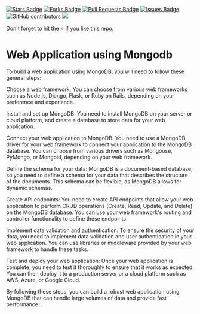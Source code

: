 <a href="https://github.com/drshahizan/special-topic-data-engineering/stargazers"><img src="https://img.shields.io/github/stars/drshahizan/special-topic-data-engineering" alt="Stars Badge"/></a>
<a href="https://github.com/drshahizan/special-topic-data-engineering/network/members"><img src="https://img.shields.io/github/forks/drshahizan/special-topic-data-engineering" alt="Forks Badge"/></a>
<a href="https://github.com/drshahizan/special-topic-data-engineering/pulls"><img src="https://img.shields.io/github/issues-pr/drshahizan/special-topic-data-engineering" alt="Pull Requests Badge"/></a>
<a href="https://github.com/drshahizan/special-topic-data-engineering/issues"><img src="https://img.shields.io/github/issues/drshahizan/special-topic-data-engineering" alt="Issues Badge"/></a>
<a href="https://github.com/drshahizan/special-topic-data-engineering/graphs/contributors"><img alt="GitHub contributors" src="https://img.shields.io/github/contributors/drshahizan/special-topic-data-engineering?color=2b9348"></a>
![](https://visitor-badge.glitch.me/badge?page_id=drshahizan/special-topic-data-engineering)

Don't forget to hit the :star: if you like this repo.

# Web Application using Mongodb

To build a web application using MongoDB, you will need to follow these general steps:

Choose a web framework: You can choose from various web frameworks such as Node.js, Django, Flask, or Ruby on Rails, depending on your preference and experience.

Install and set up MongoDB: You need to install MongoDB on your server or cloud platform, and create a database to store data for your web application.

Connect your web application to MongoDB: You need to use a MongoDB driver for your web framework to connect your application to the MongoDB database. You can choose from various drivers such as Mongoose, PyMongo, or Mongoid, depending on your web framework.

Define the schema for your data: MongoDB is a document-based database, so you need to define a schema for your data that describes the structure of the documents. This schema can be flexible, as MongoDB allows for dynamic schemas.

Create API endpoints: You need to create API endpoints that allow your web application to perform CRUD operations (Create, Read, Update, and Delete) on the MongoDB database. You can use your web framework's routing and controller functionality to define these endpoints.

Implement data validation and authentication: To ensure the security of your data, you need to implement data validation and user authentication in your web application. You can use libraries or middleware provided by your web framework to handle these tasks.

Test and deploy your web application: Once your web application is complete, you need to test it thoroughly to ensure that it works as expected. You can then deploy it to a production server or a cloud platform such as AWS, Azure, or Google Cloud.

By following these steps, you can build a robust web application using MongoDB that can handle large volumes of data and provide fast performance.




